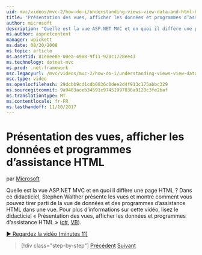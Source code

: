 ```yaml
---
uid: mvc/videos/mvc-2/how-do-i/understanding-views-view-data-and-html-helpers
title: "Présentation des vues, afficher les données et programmes d’assistance HTML | Documents Microsoft"
author: microsoft
description: "Quelle est la vue ASP.NET MVC et en quoi il diffère une page HTML ? Dans ce didacticiel, Stephen Walther présente les vues et montre comment vous pouvez t..."
ms.author: aspnetcontent
manager: wpickett
ms.date: 08/20/2008
ms.topic: article
ms.assetid: 81e8ee8e-00ea-4988-9f11-920c1728ee43
ms.technology: dotnet-mvc
ms.prod: .net-framework
msc.legacyurl: /mvc/videos/mvc-2/how-do-i/understanding-views-view-data-and-html-helpers
msc.type: video
ms.openlocfilehash: 29dcbb9cd1cdb0836c0dee2d4f913c175abbc329
ms.sourcegitcommit: 9a9483aceb34591c97451997036a9120c3fe2baf
ms.translationtype: MT
ms.contentlocale: fr-FR
ms.lasthandoff: 11/10/2017
---
```

<a name="understanding-views-view-data-and-html-helpers"></a>Présentation des vues, afficher les données et programmes d’assistance HTML
====================
par [Microsoft](https://github.com/microsoft)

Quelle est la vue ASP.NET MVC et en quoi il diffère une page HTML ? Dans ce didacticiel, Stephen Walther présente les vues et montre comment vous pouvez tirer parti de la vue de données et des programmes d’assistance HTML dans une vue. Pour plus d’informations sur cette vidéo, lisez le didacticiel « Présentation des vues, afficher les données et programmes d’assistance HTML » ([c#](../../../overview/older-versions-1/views/asp-net-mvc-views-overview-cs.md), [VB](../../../overview/older-versions-1/views/asp-net-mvc-views-overview-vb.md)).

[&#9654; Regardez la vidéo (minutes 11)](https://channel9.msdn.com/Blogs/ASP-NET-Site-Videos/understanding-views-view-data-and-html-helpers)

>[!div class="step-by-step"]
[Précédent](understanding-controllers-controller-actions-and-action-results.md)
[Suivant](an-introduction-to-url-routing.md)
